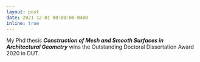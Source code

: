 ```yaml
---
layout: post
date: 2021-12-01 00:00:00-0400
inline: true
---
```


My Phd thesis ***Construction of Mesh and Smooth Surfaces in Architectural Geometry*** wins the Outstanding Doctoral Dissertation Award 2020 in DUT.
